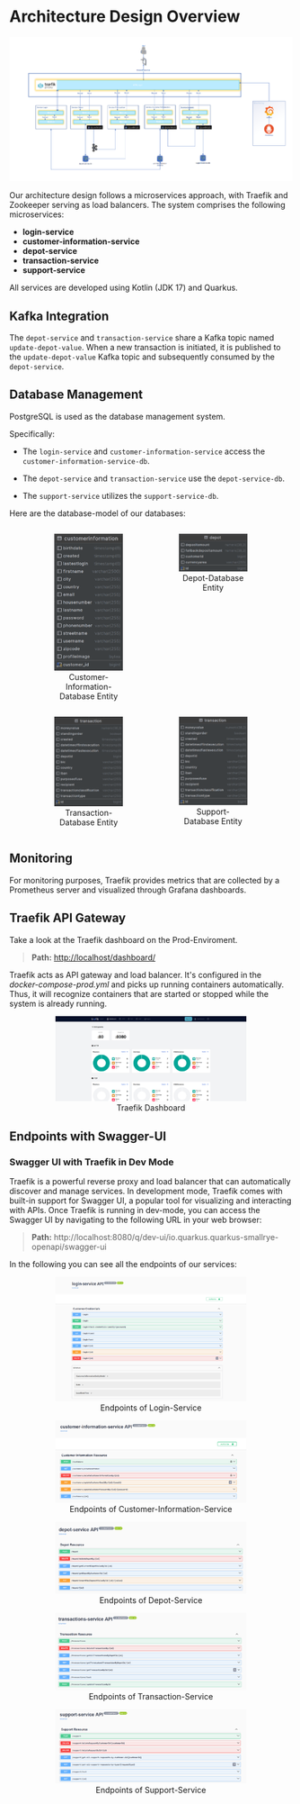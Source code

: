 # Architecture Design Overview

![Microservice Architecture](diagrams/software-archicture/Micro-Service-Architektur-Final.png)

Our architecture design follows a microservices approach, with Traefik and Zookeeper serving as load balancers. The system comprises the following microservices:

- **login-service**
- **customer-information-service**
- **depot-service**
- **transaction-service**
- **support-service**

All services are developed using Kotlin (JDK 17) and Quarkus.

## Kafka Integration

The `depot-service` and `transaction-service` share a Kafka topic named `update-depot-value`. When a new transaction is initiated, it is published to the `update-depot-value` Kafka topic and subsequently consumed by the `depot-service`.

## Database Management

PostgreSQL is used as the database management system. 

Specifically:

- The `login-service` and `customer-information-service` access the `customer-information-service-db`.

- The `depot-service` and `transaction-service` use the `depot-service-db`. 

- The `support-service` utilizes the `support-service-db`.

Here are the database-model of our databases:

<div style="display: flex; justify-content: center; gap: 20px;">

<div style="text-align: center; width: 40%;">
<figure>
    <img src="images/datanbase-model/customer-information-database-entity.png" style="width: 100%;">
    <figcaption>Customer-Information-Database Entity</figcaption>
</figure>
</div>

<div style="text-align: center; width: 40%;">
<figure>
    <img src="images/datanbase-model/depot-database-entity.png" style="width: 100%;">
    <figcaption>Depot-Database Entity</figcaption>
</figure>
</div>

</div>


<div style="display: flex; justify-content: center; gap: 20px;">

<div style="text-align: center; width: 40%;">
<figure>
    <img src="images/datanbase-model/transaction-database-entity.png" style="width: 100%;">
    <figcaption>Transaction-Database Entity</figcaption>
</figure>
</div>

<div style="text-align: center; width: 40%;">
<figure>
    <img src="images/datanbase-model/support-database-entity.png" style="width: 100%;">
    <figcaption>Support-Database Entity</figcaption>
</figure>
</div>

</div>


## Monitoring

For monitoring purposes, Traefik provides metrics that are collected by a Prometheus server and visualized through Grafana dashboards.


## Traefik API Gateway

Take a look at the Traefik dashboard on the Prod-Enviroment.

> **Path:** [http://localhost/dashboard/](http://localhost/dashboard/)

Traefik acts as API gateway and load balancer.
It's configured in the _docker-compose-prod.yml_ and picks up running containers automatically.
Thus, it will recognize containers that are started or stopped while the system is already running.

<div style="text-align: center;">
<figure>
    <img src="images/abschlusspraesentation/Treaffik-UI-Ziwschenstand.png" width="80%">
    <figcaption>Traefik Dashboard</figcaption>
</figure>
</div>



## Endpoints with Swagger-UI

### Swagger UI with Traefik in Dev Mode

Traefik is a powerful reverse proxy and load balancer that can automatically discover and manage services.
In development mode, Traefik comes with built-in support for Swagger UI, a popular tool for visualizing and interacting with APIs.
Once Traefik is running in dev-mode, you can access the Swagger UI by navigating to the following URL in your web browser:

> **Path:**  http://localhost:8080/q/dev-ui/io.quarkus.quarkus-smallrye-openapi/swagger-ui

In the following you can see all the endpoints of our services:

<div style="text-align: center;">
<figure>
    <img src="images/backend-services/login-service/login-service.png" width="80%">
    <figcaption>Endpoints of Login-Service</figcaption>
</figure>
</div>


<div style="text-align: center;">
<figure>
    <img src="images/backend-services/customer-information-service/endpoints-customer-information-service.png" width="80%">
    <figcaption>Endpoints of Customer-Information-Service</figcaption>
</figure>
</div>

<div style="text-align: center;">
<figure>
    <img src="images/backend-services/depot-service/endpoints-depot-service.png" width="80%">
    <figcaption>Endpoints of Depot-Service</figcaption>
</figure>
</div>

<div style="text-align: center;">
<figure>
    <img src="images/backend-services/transaction-service/endpoint-transaction-service.png" width="80%">
    <figcaption>Endpoints of Transaction-Service</figcaption>
</figure>
</div>

<div style="text-align: center;">
<figure>
    <img src="images/backend-services/support-service/endpoint-support-service.png" width="80%">
    <figcaption>Endpoints of Support-Service</figcaption>
</figure>
</div>




